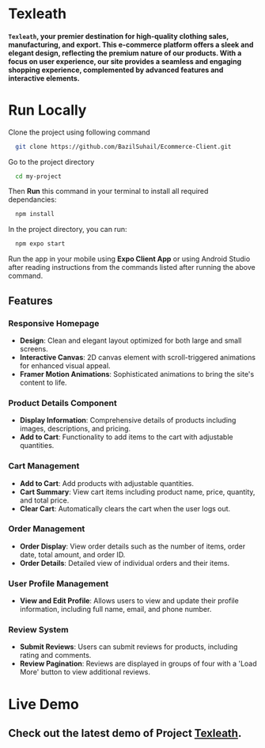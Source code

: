 # Texleath
#### `Texleath`, your premier destination for high-quality clothing sales, manufacturing, and export. This e-commerce platform offers a sleek and elegant design, reflecting the premium nature of our products. With a focus on user experience, our site provides a seamless and engaging shopping experience, complemented by advanced features and interactive elements.

# Run Locally

 Clone the project using following command
```bash
  git clone https://github.com/BazilSuhail/Ecommerce-Client.git
```
Go to the project directory
```bash
  cd my-project
```
Then **Run** this command in your terminal to install all required dependancies:
```bash
  npm install
```
In the project directory, you can run:
```bash
  npm expo start
``` 
Run the app in your mobile using **Expo Client App** or using Android Studio after reading instructions from the commands listed after running the above command.

## Features

### Responsive Homepage
- **Design**: Clean and elegant layout optimized for both large and small screens.
- **Interactive Canvas**: 2D canvas element with scroll-triggered animations for enhanced visual appeal.
- **Framer Motion Animations**: Sophisticated animations to bring the site's content to life.

### Product Details Component
- **Display Information**: Comprehensive details of products including images, descriptions, and pricing.
- **Add to Cart**: Functionality to add items to the cart with adjustable quantities.

### Cart Management
- **Add to Cart**: Add products with adjustable quantities.
- **Cart Summary**: View cart items including product name, price, quantity, and total price.
- **Clear Cart**: Automatically clears the cart when the user logs out.

### Order Management
- **Order Display**: View order details such as the number of items, order date, total amount, and order ID.
- **Order Details**: Detailed view of individual orders and their items.

### User Profile Management
- **View and Edit Profile**: Allows users to view and update their profile information, including full name, email, and phone number.

### Review System
- **Submit Reviews**: Users can submit reviews for products, including rating and comments.
- **Review Pagination**: Reviews are displayed in groups of four with a 'Load More' button to view additional reviews.


# Live Demo
## Check out the latest demo of Project [Texleath](https://texleath.netlify.app). 
 
